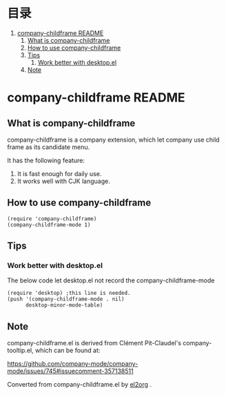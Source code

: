 
# &#30446;&#24405;

1.  [company-childframe README](#org3af03de)
    1.  [What is company-childframe](#org175b976)
    2.  [How to use company-childframe](#org2db81e7)
    3.  [Tips](#orgd28e830)
        1.  [Work better with desktop.el](#org80ed06c)
    4.  [Note](#org2d583c3)


<a id="org3af03de"></a>

# company-childframe README


<a id="org175b976"></a>

## What is company-childframe

company-childframe is a company extension, which let company use
child frame as its candidate menu.

It has the following feature:

1.  It is fast enough for daily use.
2.  It works well with CJK language.


<a id="org2db81e7"></a>

## How to use company-childframe

    (require 'company-childframe)
    (company-childframe-mode 1)


<a id="orgd28e830"></a>

## Tips


<a id="org80ed06c"></a>

### Work better with desktop.el

The below code let desktop.el not record the company-childframe-mode

    (require 'desktop) ;this line is needed.
    (push '(company-childframe-mode . nil)
          desktop-minor-mode-table)


<a id="org2d583c3"></a>

## Note

company-childframe.el is derived from Clément Pit-Claudel's
company-tooltip.el, which can be found at:

<https://github.com/company-mode/company-mode/issues/745#issuecomment-357138511>



Converted from company-childframe.el by [el2org](https://github.com/tumashu/el2org) .
